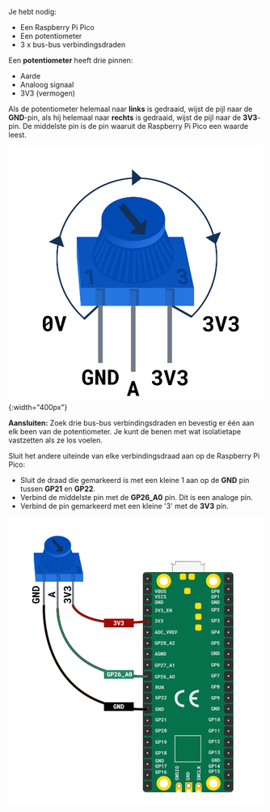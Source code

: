 Je hebt nodig:

+ Een Raspberry Pi Pico
+ Een potentiometer
+ 3 x bus-bus verbindingsdraden

Een **potentiometer** heeft drie pinnen:
- Aarde
- Analoog signaal
- 3V3 (vermogen)

Als de potentiometer helemaal naar **links** is gedraaid, wijst de pijl naar de **GND**-pin, als hij helemaal naar **rechts** is gedraaid, wijst de pijl naar de **3V3**-pin. De middelste pin is de pin waaruit de Raspberry Pi Pico een waarde leest.

![Een illustratie van een potentiometer.](images/potentiometer-illustration.png){:width="400px"}

**Aansluiten:** Zoek drie bus-bus verbindingsdraden en bevestig er één aan elk been van de potentiometer. Je kunt de benen met wat isolatietape vastzetten als ze los voelen.

Sluit het andere uiteinde van elke verbindingsdraad aan op de Raspberry Pi Pico:

+ Sluit de draad die gemarkeerd is met een kleine 1 aan op de **GND** pin tussen **GP21** en **GP22**.
+ Verbind de middelste pin met de **GP26_A0** pin. Dit is een analoge pin.
+ Verbind de pin gemarkeerd met een kleine '3' met de **3V3** pin.

![Een potentiometer aangesloten op een Raspberry Pi Pico.](images/pot-diagram.png)